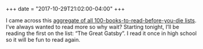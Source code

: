 +++
date = "2017-10-29T21:02:00-04:00"
+++

I came across this [aggregate of all 100-books-to-read-before-you-die lists](https://medium.com/world-literature/creating-the-ultimate-list-100-books-to-read-before-you-die-45f1b722b2e5?source=linkShare-6c7e1959adde-1509325385). I’ve always wanted to read more so why wait? Starting tonight, I’ll be reading the first on the list: “The Great Gatsby”. I read it once in high school so it will be fun to read again.